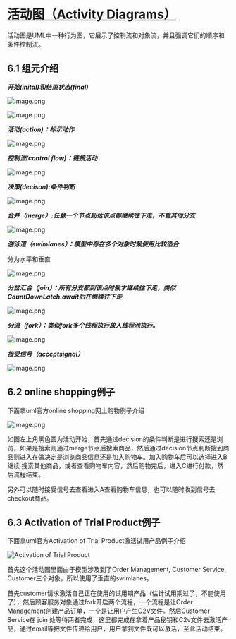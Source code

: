 # [活动图（Activity Diagrams）](https://cloud.tencent.com/developer/article/1330338)

活动图是UML中一种行为图，它展示了控制流和对象流，并且强调它们的顺序和条件控制流。

## 6.1  组元介绍

***开始(inital)和结束状态(final)***

![image.png](https://ask.qcloudimg.com/http-save/yehe-2190306/a6fzxspyzq.png?imageView2/2/w/1620)

![image.png](https://ask.qcloudimg.com/http-save/yehe-2190306/60hztwzaaa.png?imageView2/2/w/1620)

***活动(action)：标示动作***

![image.png](https://ask.qcloudimg.com/http-save/yehe-2190306/qnmp259l1b.png?imageView2/2/w/1620)

***控制流(control flow)：链接活动***

![image.png](https://ask.qcloudimg.com/http-save/yehe-2190306/ngxv6d2cfq.png?imageView2/2/w/1620)

***决策(decison):条件判断***

![image.png](https://ask.qcloudimg.com/http-save/yehe-2190306/139zp1tlh1.png?imageView2/2/w/1620)

***合并（merge）:任意一个节点到达该点都继续往下走，不管其他分支***

![image.png](https://ask.qcloudimg.com/http-save/yehe-2190306/u735v00r4d.png?imageView2/2/w/1620)

***游泳道（swimlanes）：模型中存在多个对象时候使用比较适合***

分为水平和垂直

![image.png](https://ask.qcloudimg.com/http-save/yehe-2190306/mw0sr1jcq2.png?imageView2/2/w/1620)

***分岔汇合（join）：所有分支都到该点时候才继续往下走，类似CountDownLatch.await后在继续往下走***

![image.png](https://ask.qcloudimg.com/http-save/yehe-2190306/lt61faxlrh.png?imageView2/2/w/1620)

***分流（fork）：类似fork多个线程执行放入线程池执行。***

![image.png](https://ask.qcloudimg.com/http-save/yehe-2190306/eveghwjxs3.png?imageView2/2/w/1620)

***接受信号（acceptsignal）***

![image.png](https://ask.qcloudimg.com/http-save/yehe-2190306/mdygq0xr7b.png?imageView2/2/w/1620)

## 6.2  online shopping例子

下面拿uml官方online shopping网上购物例子介绍

![image.png](https://ask.qcloudimg.com/http-save/yehe-2190306/le5v1rey8p.png?imageView2/2/w/1620)

如图左上角黑色圆为活动开始，首先通过decision的条件判断是进行搜索还是浏览，如果是搜索则通过merge节点后搜索商品，然后通过decision节点判断搜到商品则进入在做决定是浏览商品信息还是加入购物车。加入购物车后可以选择进入B继续
 搜索其他商品，或者查看购物车内容，然后购物完后，进入C进行付款，然后流程结束。

另外可以随时接受信号去查看进入A查看购物车信息，也可以随时收到信号去checkout商品。

## 6.3  Activation of Trial Product例子

下面拿uml官方Activation of Trial Product激活试用产品例子介绍

![Activation of Trial Product](https://ask.qcloudimg.com/http-save/yehe-2190306/npqo4p1ej9.png?imageView2/2/w/1620)

首先这个活动图里面由于模型涉及到了Order Management, Customer Service, Customer三个对象，所以使用了垂直的swimlanes。

首先customer请求激活自己正在使用的试用期产品（估计试用期过了，不能使用了），然后顾客服务对象通过fork开启两个流程，一个流程是让Order Management创建产品订单，一个是让用户产生C2V文件。然后Customer Service在 join 处等待两者完成，这里都完成在拿着产品秘钥和C2v文件去激活产品，通过email等把文件传递给用户，用户拿到文件既可以激活，至此活动结束。
